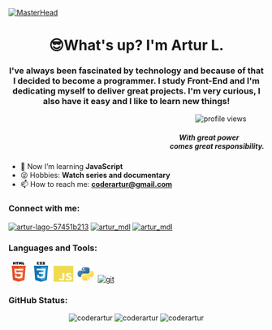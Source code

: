 [![MasterHead](https://i.postimg.cc/T3zqL0sp/ezgif-com-gif-maker-10.gif)](https://github.com/coderArtur)
<h1 align="center">😎What's up? I'm Artur L.</h1>
<h3 align="center">I've always been fascinated by technology and because of that I decided to become a programmer. I study Front-End and I'm dedicating myself to deliver great projects. I'm very curious, I also have it easy and I like to learn new things!</h3>

<div align="right">
  <img src="https://komarev.com/ghpvc/?username=coderartur&label=Profile%20views&color=0e75b6&style=flat" alt="profile views" />&nbsp;&nbsp;&nbsp;&nbsp;&nbsp;&nbsp;&nbsp;&nbsp;&nbsp;<br>

  <h5><strong><em>With great power&nbsp;&nbsp;&nbsp;&nbsp;&nbsp;&nbsp;&nbsp;&nbsp;&nbsp;&nbsp;&nbsp;&nbsp;&nbsp;&nbsp;&nbsp;<br>comes great responsibility.</em></strong></h5>
</div>

<ul>
  <li>🚀 Now I’m learning <strong>JavaScript</strong></li>
  <li>😜 Hobbies: <strong>Watch series and documentary</strong></li>
  <li>📫 How to reach me: <strong><a href="mailto:coderartur@gmail.com" target="_blank">coderartur@gmail.com</a></strong></li>
</ul>

<h3 align="left">Connect with me:</h3>
<a href="https://linkedin.com/in/artur-lago-57451b213" target="blank"><img align="center" src="https://upload.wikimedia.org/wikipedia/commons/8/81/LinkedIn_icon.svg" alt="artur-lago-57451b213" height="30" width="40" /></a>
<a href="https://instagram.com/artur_mdl" target="blank"><img align="center" src="https://upload.wikimedia.org/wikipedia/commons/4/43/Insta.svg" alt="artur_mdl" height="30" width="40" /></a>
<a href="mailto:coderartur@gmail.com" target="blank"><img align="center" src="http://vivalinkrj.com.br/assets/vendor/flag-icon-css/flags/4x3/mail.svg" alt="artur_mdl" height="33" width="40" /></a>

<h3 align="left">Languages and Tools:</h3>
<p align="left">
  <a href="https://github.com/coderArtur" target="blank"><img alt="Artur html5" width="40" height="40" src="https://raw.githubusercontent.com/devicons/devicon/master/icons/html5/html5-original-wordmark.svg" /></a>
  <a href="https://github.com/coderArtur" target="blank"><img alt="Artur css" width="40" height="40" src="https://raw.githubusercontent.com/devicons/devicon/master/icons/css3/css3-original-wordmark.svg" /></a>
  <a href="https://github.com/coderArtur" target="blank"><img alt="Artur javascript" width="40" height="32" src="https://raw.githubusercontent.com/devicons/devicon/master/icons/javascript/javascript-plain.svg" /></a>
  <a href="https://github.com/coderArtur" target="blank"><img alt="Artur python" width="40" height="32" src="https://raw.githubusercontent.com/devicons/devicon/master/icons/python/python-original.svg" /></a>
  <a href="https://github.com/coderArtur" target="blank"><img alt="git" width="40" height="36" src="https://www.vectorlogo.zone/logos/git-scm/git-scm-icon.svg" /></a>
</p>

<h3 align="left">GitHub Status:</h3>
<div align="center">
  <img height="140em" src="https://github-readme-stats.vercel.app/api?username=coderartur&show_icons=true&theme=dark&include_all_commits=true&count_private=true" alt="coderartur" />

  <img height="140em" src="https://github-readme-stats.vercel.app/api/top-langs?username=coderartur&theme=dark&show_icons=true&locale=en&layout=compact" alt="coderartur" />

  <img height="140em" src="https://github-readme-streak-stats.herokuapp.com/?user=coderartur&theme=dark&show_icons=true" alt="coderartur" />

</div>
